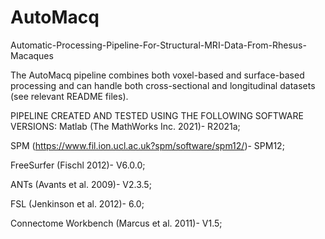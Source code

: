 # AutoMacq
Automatic-Processing-Pipeline-For-Structural-MRI-Data-From-Rhesus-Macaques

The AutoMacq pipeline combines both voxel-based and surface-based processing and can handle both cross-sectional and longitudinal datasets (see relevant README files).

PIPELINE CREATED AND TESTED USING THE FOLLOWING SOFTWARE VERSIONS:
Matlab (The MathWorks Inc. 2021)- R2021a;

SPM (https://www.fil.ion.ucl.ac.uk?spm/software/spm12/)- SPM12;

FreeSurfer (Fischl 2012)- V6.0.0;

ANTs (Avants et al. 2009)- V2.3.5;

FSL (Jenkinson et al. 2012)- 6.0;

Connectome Workbench (Marcus et al. 2011)- V1.5;


